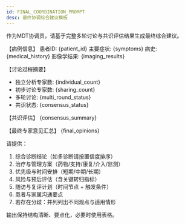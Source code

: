 ```yaml
---
id: FINAL_COORDINATION_PROMPT
desc: 最终协调综合建议模板
---
```

作为MDT协调员，请基于完整多轮讨论与共识评估结果生成最终综合建议。

【病例信息】
患者ID: {patient_id}
主要症状: {symptoms}
病史: {medical_history}
影像学结果: {imaging_results}

【讨论过程摘要】
- 独立分析专家数: {individual_count}
- 初步讨论专家数: {sharing_count}
- 多轮讨论: {multi_round_status}
- 共识状态: {consensus_status}

【共识评估】
{consensus_summary}

【最终专家意见汇总】
{final_opinions}

请提供：
1. 综合诊断结论（如多诊断请按置信度排序）
2. 治疗与管理方案（药物/支持/康复/介入/监测）
3. 优先级与时间安排（短期/中期/长期）
4. 风险与预后评估（含关键转归指标）
5. 随访与复评计划（时间节点 + 触发条件）
6. 患者与家属沟通要点
7. 若存在分歧：并列列出不同观点与适用情形

输出保持结构清晰、要点化，必要时使用表格。
